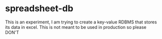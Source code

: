 # spreadsheet-db
This is an experiment, I am trying to create a key-value RDBMS that stores its data in excel. This is not meant to be used in production so please DON'T
